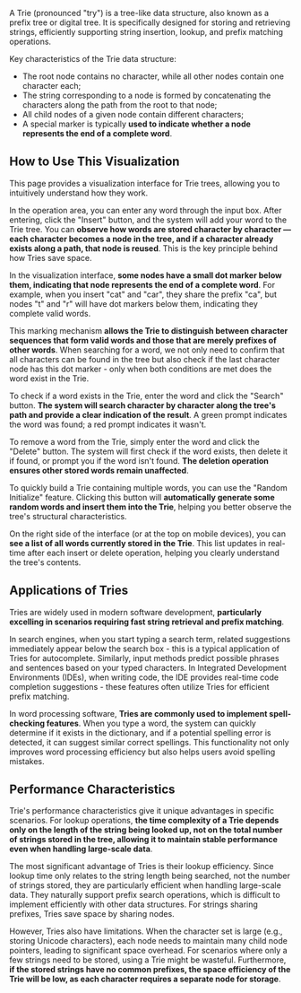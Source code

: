 A Trie (pronounced "try") is a tree-like data structure, also known as a prefix tree or digital tree. It is specifically designed for storing and retrieving strings, efficiently supporting string insertion, lookup, and prefix matching operations.

Key characteristics of the Trie data structure:

- The root node contains no character, while all other nodes contain one character each;
- The string corresponding to a node is formed by concatenating the characters along the path from the root to that node;
- All child nodes of a given node contain different characters;
- A special marker is typically **used to indicate whether a node represents the end of a complete word**.

## How to Use This Visualization

This page provides a visualization interface for Trie trees, allowing you to intuitively understand how they work.

In the operation area, you can enter any word through the input box. After entering, click the "Insert" button, and the system will add your word to the Trie tree. You can **observe how words are stored character by character — each character becomes a node in the tree, and if a character already exists along a path, that node is reused**. This is the key principle behind how Tries save space.

In the visualization interface, **some nodes have a small dot marker below them, indicating that node represents the end of a complete word**. For example, when you insert "cat" and "car", they share the prefix "ca", but nodes "t" and "r" will have dot markers below them, indicating they complete valid words.

This marking mechanism **allows the Trie to distinguish between character sequences that form valid words and those that are merely prefixes of other words**. When searching for a word, we not only need to confirm that all characters can be found in the tree but also check if the last character node has this dot marker - only when both conditions are met does the word exist in the Trie.

To check if a word exists in the Trie, enter the word and click the "Search" button. **The system will search character by character along the tree's path and provide a clear indication of the result**. A green prompt indicates the word was found; a red prompt indicates it wasn't.

To remove a word from the Trie, simply enter the word and click the "Delete" button. The system will first check if the word exists, then delete it if found, or prompt you if the word isn't found. **The deletion operation ensures other stored words remain unaffected**.

To quickly build a Trie containing multiple words, you can use the "Random Initialize" feature. Clicking this button will **automatically generate some random words and insert them into the Trie**, helping you better observe the tree's structural characteristics.

On the right side of the interface (or at the top on mobile devices), you can **see a list of all words currently stored in the Trie**. This list updates in real-time after each insert or delete operation, helping you clearly understand the tree's contents.

## Applications of Tries

Tries are widely used in modern software development, **particularly excelling in scenarios requiring fast string retrieval and prefix matching**.

In search engines, when you start typing a search term, related suggestions immediately appear below the search box - this is a typical application of Tries for autocomplete. Similarly, input methods predict possible phrases and sentences based on your typed characters. In Integrated Development Environments (IDEs), when writing code, the IDE provides real-time code completion suggestions - these features often utilize Tries for efficient prefix matching.

In word processing software, **Tries are commonly used to implement spell-checking features**. When you type a word, the system can quickly determine if it exists in the dictionary, and if a potential spelling error is detected, it can suggest similar correct spellings. This functionality not only improves word processing efficiency but also helps users avoid spelling mistakes.

## Performance Characteristics

Trie's performance characteristics give it unique advantages in specific scenarios. For lookup operations, **the time complexity of a Trie depends only on the length of the string being looked up, not on the total number of strings stored in the tree, allowing it to maintain stable performance even when handling large-scale data**.

The most significant advantage of Tries is their lookup efficiency. Since lookup time only relates to the string length being searched, not the number of strings stored, they are particularly efficient when handling large-scale data. They naturally support prefix search operations, which is difficult to implement efficiently with other data structures. For strings sharing prefixes, Tries save space by sharing nodes.

However, Tries also have limitations. When the character set is large (e.g., storing Unicode characters), each node needs to maintain many child node pointers, leading to significant space overhead. For scenarios where only a few strings need to be stored, using a Trie might be wasteful. Furthermore, **if the stored strings have no common prefixes, the space efficiency of the Trie will be low, as each character requires a separate node for storage**.